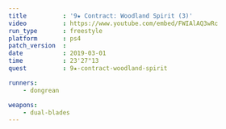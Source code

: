 ```yaml
---
title          : '9★ Contract: Woodland Spirit (3)'
video          : https://www.youtube.com/embed/FWIAlAQ3wRc
run_type       : freestyle
platform       : ps4
patch_version  :
date           : 2019-03-01
time           : 23'27"13
quest          : 9★-contract-woodland-spirit

runners:
    - dongrean

weapons:
    - dual-blades
---
```

